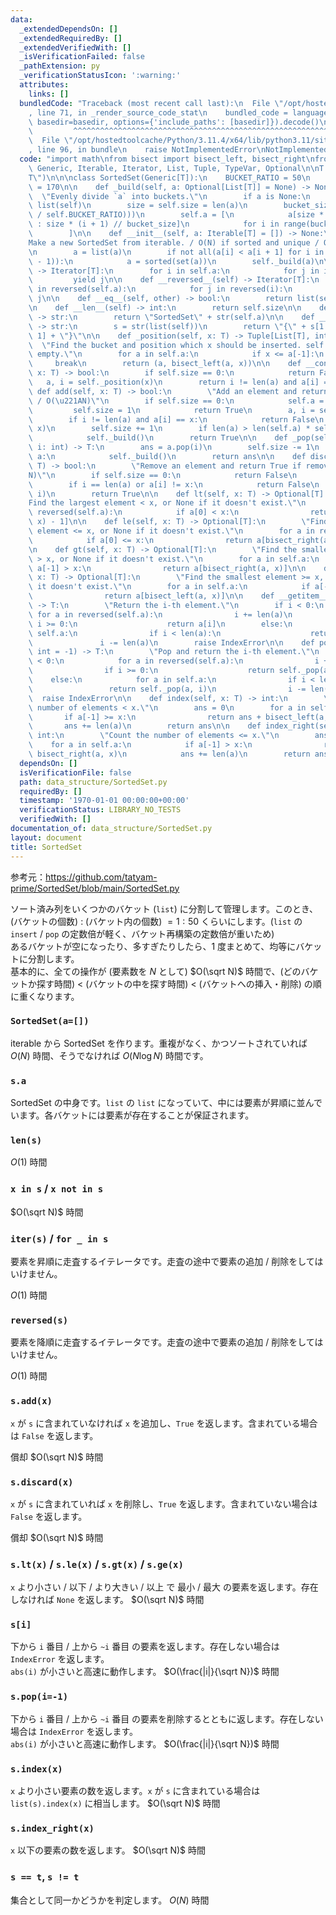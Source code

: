 ```yaml
---
data:
  _extendedDependsOn: []
  _extendedRequiredBy: []
  _extendedVerifiedWith: []
  _isVerificationFailed: false
  _pathExtension: py
  _verificationStatusIcon: ':warning:'
  attributes:
    links: []
  bundledCode: "Traceback (most recent call last):\n  File \"/opt/hostedtoolcache/Python/3.11.4/x64/lib/python3.11/site-packages/onlinejudge_verify/documentation/build.py\"\
    , line 71, in _render_source_code_stat\n    bundled_code = language.bundle(stat.path,\
    \ basedir=basedir, options={'include_paths': [basedir]}).decode()\n          \
    \         ^^^^^^^^^^^^^^^^^^^^^^^^^^^^^^^^^^^^^^^^^^^^^^^^^^^^^^^^^^^^^^^^^^^^^^^^^^^^^^^^^\n\
    \  File \"/opt/hostedtoolcache/Python/3.11.4/x64/lib/python3.11/site-packages/onlinejudge_verify/languages/python.py\"\
    , line 96, in bundle\n    raise NotImplementedError\nNotImplementedError\n"
  code: "import math\nfrom bisect import bisect_left, bisect_right\nfrom typing import\
    \ Generic, Iterable, Iterator, List, Tuple, TypeVar, Optional\n\nT = TypeVar(\"\
    T\")\n\n\nclass SortedSet(Generic[T]):\n    BUCKET_RATIO = 50\n    REBUILD_RATIO\
    \ = 170\n\n    def _build(self, a: Optional[List[T]] = None) -> None:\n      \
    \  \"Evenly divide `a` into buckets.\"\n        if a is None:\n            a =\
    \ list(self)\n        size = self.size = len(a)\n        bucket_size = int(math.ceil(math.sqrt(size\
    \ / self.BUCKET_RATIO)))\n        self.a = [\n            a[size * i // bucket_size\
    \ : size * (i + 1) // bucket_size]\n            for i in range(bucket_size)\n\
    \        ]\n\n    def __init__(self, a: Iterable[T] = []) -> None:\n        \"\
    Make a new SortedSet from iterable. / O(N) if sorted and unique / O(N log N)\"\
    \n        a = list(a)\n        if not all(a[i] < a[i + 1] for i in range(len(a)\
    \ - 1)):\n            a = sorted(set(a))\n        self._build(a)\n\n    def __iter__(self)\
    \ -> Iterator[T]:\n        for i in self.a:\n            for j in i:\n       \
    \         yield j\n\n    def __reversed__(self) -> Iterator[T]:\n        for i\
    \ in reversed(self.a):\n            for j in reversed(i):\n                yield\
    \ j\n\n    def __eq__(self, other) -> bool:\n        return list(self) == list(other)\n\
    \n    def __len__(self) -> int:\n        return self.size\n\n    def __repr__(self)\
    \ -> str:\n        return \"SortedSet\" + str(self.a)\n\n    def __str__(self)\
    \ -> str:\n        s = str(list(self))\n        return \"{\" + s[1 : len(s) -\
    \ 1] + \"}\"\n\n    def _position(self, x: T) -> Tuple[List[T], int]:\n      \
    \  \"Find the bucket and position which x should be inserted. self must not be\
    \ empty.\"\n        for a in self.a:\n            if x <= a[-1]:\n           \
    \     break\n        return (a, bisect_left(a, x))\n\n    def __contains__(self,\
    \ x: T) -> bool:\n        if self.size == 0:\n            return False\n     \
    \   a, i = self._position(x)\n        return i != len(a) and a[i] == x\n\n   \
    \ def add(self, x: T) -> bool:\n        \"Add an element and return True if added.\
    \ / O(\u221AN)\"\n        if self.size == 0:\n            self.a = [[x]]\n   \
    \         self.size = 1\n            return True\n        a, i = self._position(x)\n\
    \        if i != len(a) and a[i] == x:\n            return False\n        a.insert(i,\
    \ x)\n        self.size += 1\n        if len(a) > len(self.a) * self.REBUILD_RATIO:\n\
    \            self._build()\n        return True\n\n    def _pop(self, a: List[T],\
    \ i: int) -> T:\n        ans = a.pop(i)\n        self.size -= 1\n        if not\
    \ a:\n            self._build()\n        return ans\n\n    def discard(self, x:\
    \ T) -> bool:\n        \"Remove an element and return True if removed. / O(\u221A\
    N)\"\n        if self.size == 0:\n            return False\n        a, i = self._position(x)\n\
    \        if i == len(a) or a[i] != x:\n            return False\n        self._pop(a,\
    \ i)\n        return True\n\n    def lt(self, x: T) -> Optional[T]:\n        \"\
    Find the largest element < x, or None if it doesn't exist.\"\n        for a in\
    \ reversed(self.a):\n            if a[0] < x:\n                return a[bisect_left(a,\
    \ x) - 1]\n\n    def le(self, x: T) -> Optional[T]:\n        \"Find the largest\
    \ element <= x, or None if it doesn't exist.\"\n        for a in reversed(self.a):\n\
    \            if a[0] <= x:\n                return a[bisect_right(a, x) - 1]\n\
    \n    def gt(self, x: T) -> Optional[T]:\n        \"Find the smallest element\
    \ > x, or None if it doesn't exist.\"\n        for a in self.a:\n            if\
    \ a[-1] > x:\n                return a[bisect_right(a, x)]\n\n    def ge(self,\
    \ x: T) -> Optional[T]:\n        \"Find the smallest element >= x, or None if\
    \ it doesn't exist.\"\n        for a in self.a:\n            if a[-1] >= x:\n\
    \                return a[bisect_left(a, x)]\n\n    def __getitem__(self, i: int)\
    \ -> T:\n        \"Return the i-th element.\"\n        if i < 0:\n           \
    \ for a in reversed(self.a):\n                i += len(a)\n                if\
    \ i >= 0:\n                    return a[i]\n        else:\n            for a in\
    \ self.a:\n                if i < len(a):\n                    return a[i]\n \
    \               i -= len(a)\n        raise IndexError\n\n    def pop(self, i:\
    \ int = -1) -> T:\n        \"Pop and return the i-th element.\"\n        if i\
    \ < 0:\n            for a in reversed(self.a):\n                i += len(a)\n\
    \                if i >= 0:\n                    return self._pop(a, i)\n    \
    \    else:\n            for a in self.a:\n                if i < len(a):\n   \
    \                 return self._pop(a, i)\n                i -= len(a)\n      \
    \  raise IndexError\n\n    def index(self, x: T) -> int:\n        \"Count the\
    \ number of elements < x.\"\n        ans = 0\n        for a in self.a:\n     \
    \       if a[-1] >= x:\n                return ans + bisect_left(a, x)\n     \
    \       ans += len(a)\n        return ans\n\n    def index_right(self, x: T) ->\
    \ int:\n        \"Count the number of elements <= x.\"\n        ans = 0\n    \
    \    for a in self.a:\n            if a[-1] > x:\n                return ans +\
    \ bisect_right(a, x)\n            ans += len(a)\n        return ans\n"
  dependsOn: []
  isVerificationFile: false
  path: data_structure/SortedSet.py
  requiredBy: []
  timestamp: '1970-01-01 00:00:00+00:00'
  verificationStatus: LIBRARY_NO_TESTS
  verifiedWith: []
documentation_of: data_structure/SortedSet.py
layout: document
title: SortedSet
---
```


参考元：https://github.com/tatyam-prime/SortedSet/blob/main/SortedSet.py

ソート済み列をいくつかのバケット (`list`) に分割して管理します。このとき、(バケットの個数) : (バケット内の個数) ${} = 1 : 50$ くらいにします。(`list` の `insert` / `pop` の定数倍が軽く、バケット再構築の定数倍が重いため)  
あるバケットが空になったり、多すぎたりしたら、1 度まとめて、均等にバケットに分割します。  
基本的に、全ての操作が (要素数を $N$ として) $O(\sqrt N)$ 時間で、(どのバケットか探す時間) < (バケットの中を探す時間) < (バケットへの挿入・削除) の順に重くなります。

### `SortedSet(a=[])`

iterable から SortedSet を作ります。重複がなく、かつソートされていれば $O(N)$ 時間、そうでなければ $O(N \log N)$ 時間です。

### `s.a`

SortedSet の中身です。`list` の `list` になっていて、中には要素が昇順に並んでいます。各バケットには要素が存在することが保証されます。

### `len(s)`

$O(1)$ 時間

### `x in s` / `x not in s`

$O(\sqrt N)$ 時間

### `iter(s)` / `for _ in s`

要素を昇順に走査するイテレータです。走査の途中で要素の追加 / 削除をしてはいけません。

$O(1)$ 時間

### `reversed(s)`

要素を降順に走査するイテレータです。走査の途中で要素の追加 / 削除をしてはいけません。

$O(1)$ 時間

### `s.add(x)`

`x` が `s` に含まれていなければ `x` を追加し、`True` を返します。含まれている場合は `False` を返します。

償却 $O(\sqrt N)$ 時間

### `s.discard(x)`

`x` が `s` に含まれていれば `x` を削除し、`True` を返します。含まれていない場合は `False` を返します。

償却 $O(\sqrt N)$ 時間

### `s.lt(x)` / `s.le(x)` / `s.gt(x)` / `s.ge(x)`

`x` より小さい / 以下 / より大きい / 以上 で 最小 / 最大 の要素を返します。存在しなければ `None` を返します。 $O(\sqrt N)$ 時間

### `s[i]`

下から `i` 番目 / 上から `~i` 番目 の要素を返します。存在しない場合は `IndexError` を返します。  
`abs(i)` が小さいと高速に動作します。 $O(\frac{|i|}{\sqrt N})$ 時間

### `s.pop(i=-1)`

下から `i` 番目 / 上から `~i` 番目 の要素を削除するとともに返します。存在しない場合は `IndexError` を返します。  
`abs(i)` が小さいと高速に動作します。 $O(\frac{|i|}{\sqrt N})$ 時間

### `s.index(x)`

`x` より小さい要素の数を返します。`x` が `s` に含まれている場合は `list(s).index(x)` に相当します。 $O(\sqrt N)$ 時間

### `s.index_right(x)`

`x` 以下の要素の数を返します。 $O(\sqrt N)$ 時間

### `s == t`, `s != t`

集合として同一かどうかを判定します。 $O(N)$ 時間

